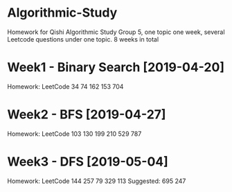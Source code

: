 # Algorithmic-Study
Homework for Qishi Algorithmic Study Group 5, one topic one week, several Leetcode questions under one topic. 8 weeks in total

# Week1 - Binary Search [2019-04-20]
Homework: LeetCode 34 74 162 153 704 

# Week2 - BFS [2019-04-27]
Homework: LeetCode 103 130 199 210 529 787

# Week3 - DFS [2019-05-04]
Homework: LeetCode 144 257 79 329 113 Suggested: 695 247